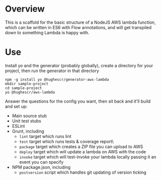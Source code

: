 Overview
========

This is a scaffold for the basic structure of a NodeJS AWS lambda function, which can be written in ES6 with Flow annotations, and will get transpiled down to something Lambda is happy with.

Use
===

Install yo and the generator (probably globally), create a directory for your project, then run the generator in that directory

```
npm -g install yo @hughescr/generator-aws-lambda
mkdir sample-project
cd sample-project
yo @hughescr/aws-lambda
```

Answer the questions for the config you want, then sit back and it'll build and set up:

* Main source stub
* Unit test stubs
* ESLint
* Grunt, including
  - `lint` target which runs lint
  - `test` target which runs tests & coverage report\
  - `package` target which creates a ZIP file you can upload to AWS
  - `deploy` target which will update a lambda on AWS with the code
  - `invoke` target which will test-invoke your lambda locally passing it an event you can specify
* NPM package.json, including
  - `postversion` script which handles git updating of version ticking
